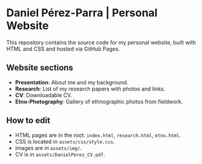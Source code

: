 # Daniel Pérez-Parra | Personal Website

This repository contains the source code for my personal website, built with HTML and CSS and hosted via GitHub Pages.

## Website sections
- **Presentation**: About me and my background.
- **Research**: List of my research papers with photos and links.
- **CV**: Downloadable CV.
- **Etno-Photography**: Gallery of ethnographic photos from fieldwork.

## How to edit
- HTML pages are in the root: `index.html`, `research.html`, `etno.html`.
- CSS is located in `assets/css/style.css`.
- Images are in `assets/img/`.
- CV is in `assets/DanielPerez_CV.pdf`.
